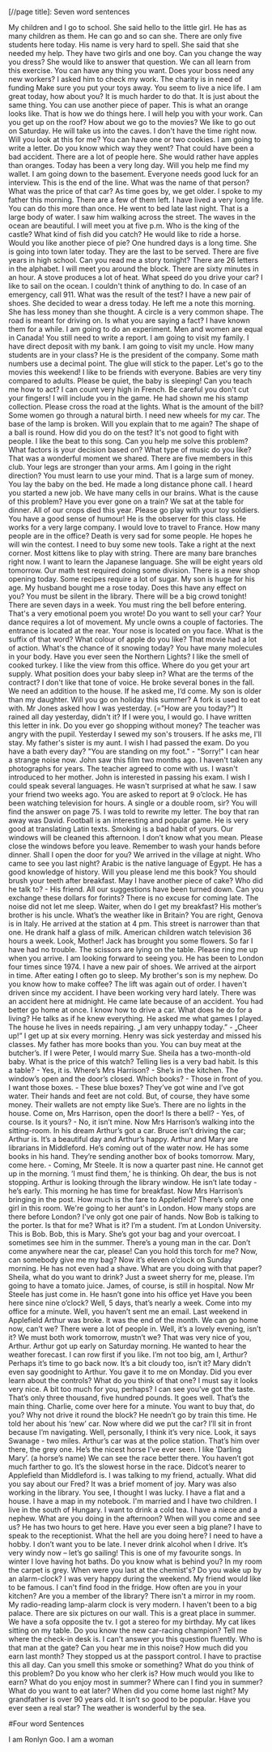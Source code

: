 [//page title]: Seven word sentences

My children and I go to school.
She said hello to the little girl.
He has as many children as them.
He can go and so can she.
There are only five students here today.
His name is very hard to spell.
She said that she needed my help.
They have two girls and one boy.
Can you change the way you dress?
She would like to answer that question.
We can all learn from this exercise.
You can have any thing you want.
Does your boss need any new workers?
I asked him to check my work.
The charity is in need of funding
Make sure you put your toys away.
You seem to live a nice life.
I am great today, how about you?
It is much harder to do that.
It is just about the same thing.
You can use another piece of paper.
This is what an orange looks like.
That is how we do things here.
I will help you with your work.
Can you get up on the roof?
How about we go to the movies?
We like to go out on Saturday.
He will take us into the caves.
I don't have the time right now.
Will you look at this for me?
You can have one or two cookies.
I am going to write a letter.
Do you know which way they went?
That could have been a bad accident.
There are a lot of people here.
She would rather have apples than oranges.
Today has been a very long day.
Will you help me find my wallet.
I am going down to the basement.
Everyone needs good luck for an interview.
This is the end of the line.
What was the name of that person?
What was the price of that car?
As time goes by, we get older.
I spoke to my father this morning.
There are a few of them left.
I have lived a very long life.
You can do this more than once.
He went to bed late last night.
That is a large body of water.
I saw him walking across the street.
The waves in the ocean are beautiful.
I will meet you at five p.m.
Who is the king of the castle?
What kind of fish did you catch?
He would like to ride a horse.
Would you like another piece of pie?
One hundred days is a long time.
She is going into town later today.
They are the last to be served.
There are five years in high school.
Can you read me a story tonight?
There are 26 letters in the alphabet.
I will meet you around the block.
There are sixty minutes in an hour.
A stove produces a lot of heat.
What speed do you drive your car?
I like to sail on the ocean.
I couldn't think of anything to do.
In case of an emergency, call 911.
What was the result of the test?
I have a new pair of shoes.
She decided to wear a dress today.
He left me a note this morning.
She has less money than she thought.
A circle is a very common shape.
The road is meant for driving on.
Is what you are saying a fact?
I have known them for a while.
I am going to do an experiment.
Men and women are equal in Canada!
You still need to write a report.
I am going to visit my family.
I have direct deposit with my bank.
I am going to visit my uncle.
How many students are in your class?
He is the president of the company.
Some math numbers use a decimal point.
The glue will stick to the paper.
Let's go to the movies this weekend!
I like to be friends with everyone.
Babies are very tiny compared to adults.
Please be quiet, the baby is sleeping!
Can you teach me how to act?
I can count very high in French.
Be careful you don't cut your fingers!
I will include you in the game.
He had shown me his stamp collection.
Please cross the road at the lights.
What is the amount of the bill?
Some women go through a natural birth.
I need new wheels for my car.
The base of the lamp is broken.
Will you explain that to me again?
The shape of a ball is round.
How did you do on the test?
It's not good to fight with people.
I like the beat to this song.
Can you help me solve this problem?
What factors is your decision based on?
What type of music do you like?
That was a wonderful moment we shared.
There are five members in this club.
Your legs are stronger than your arms.
Am I going in the right direction?
You must learn to use your mind.
That is a large sum of money.
You lay the baby on the bed.
He made a long distance phone call.
I heard you started a new job.
We have many cells in our brains.
What is the cause of this problem?
Have you ever gone on a train?
We sat at the table for dinner.
All of our crops died this year.
Please go play with your toy soldiers.
You have a good sense of humour!
He is the observer for this class.
He works for a very large company.
I would love to travel to France.
How many people are in the office?
Death is very sad for some people.
He hopes he will win the contest.
I need to buy some new tools.
Take a right at the next corner.
Most kittens like to play with string.
There are many bare branches right now.
I want to learn the Japanese language.
She will be eight years old tomorrow.
Our math test required doing some division.
There is a new shop opening today.
Some recipes require a lot of sugar.
My son is huge for his age.
My husband bought me a rose today.
Does this have any effect on you?
You must be silent in the library.
There will be a big crowd tonight!
There are seven days in a week.
You must ring the bell before entering.
That's a very emotional poem you wrote!
Do you want to sell your car?
Your dance requires a lot of movement.
My uncle owns a couple of factories.
The entrance is located at the rear.
Your nose is located on you face.
What is the suffix of that word?
What colour of apple do you like?
That movie had a lot of action.
What's the chance of it snowing today?
You have many molecules in your body.
Have you ever seen the Northern Lights?
I like the smell of cooked turkey.
I like the view from this office.
Where do you get your art supply.
What position does your baby sleep in?
What are the terms of the contract?
I don't like that tone of voice.
He broke several bones in the fall.
We need an addition to the house.
If he asked me, I‘d come.
My son is older than my daughter.
Will you go on holiday this summer?
A fork is used to eat with.
Mr Jones asked how I was yesterday. (=”How are you today?”)
It rained all day yesterday, didn't it?
If I were you, I would go.
I have written this letter in ink.
Do you ever go shopping without money?
The teacher was angry with the pupil.
Yesterday I sewed my son's trousers.
If he asks me, I'll stay.
My father's sister is my aunt.
I wish I had passed the exam.
Do you have a bath every day?
"You are standing on my foot." - "Sorry!"
I can hear a strange noise now.
John saw this film two months ago.
I haven't taken any photographs for years.
The teacher agreed to come with us.
I wasn't introduced to her mother.
John is interested in passing his exam.
I wish I could speak several languages.
He wasn't surprised at what he saw.
I saw your friend two weeks ago.
You are asked to report at 9 o’clock.
He has been watching television for hours.
A single or a double room, sir?
You will find the answer on page 75.
I was told to rewrite my letter.
The boy that ran away was David.
Football is an interesting and popular game.
He is very good at translating Latin texts.
Smoking is a bad habit of yours.
Our windows will be cleaned this afternoon.
I don’t know what you mean.
Please close the windows before you leave.
Remember to wash your hands before dinner.
Shall I open the door for you?
We arrived in the village at night.
Who came to see you last night?
Arabic is the native language of Egypt.
He has a good knowledge of history.
Will you please lend me this book?
You should brush your teeth after breakfast.
May I have another piece of cake?
Who did he talk to? - His friend.
All our suggestions have been turned down.
Can you exchange these dollars for forints?
There is no excuse for coming late.
The noise did not let me sleep.
Waiter, when do I get my breakfast?
His mother’s brother is his uncle.
What’s the weather like in Britain?
You are right, Genova is in Italy.
He arrived at the station at 4 pm.
This street is narrower than that one.
He drank half a glass of milk.
American children watch television 36 hours a week.
Look, Mother! Jack has brought you some flowers.
So far I have had no trouble.
The scissors are lying on the table.
Please ring me up when you arrive.
I am looking forward to seeing you.
He has been to London four times since 1974.
I have a new pair of shoes.
We arrived at the airport in time.
After eating I often go to sleep.
My brother's son is my nephew.
Do you know how to make coffee?
The lift was again out of order.
I haven't driven since my accident.
I have been working very hard lately.
There was an accident here at midnight.
He came late because of an accident.
You had better go home at once.
I know how to drive a car.
What does he do for a living?
He talks as if he knew everything.
He asked me what games I played.
The house he lives in needs repairing.
„I am very unhappy today.” - „Cheer up!”
I get up at six every morning.
Henry was sick yesterday and missed his classes.
My father has more books than you.
You can buy meat at the butcher’s.
If I were Peter, I would marry Sue.
Sheila has a two-month-old baby.
What is the price of this watch?
Telling lies is a very bad habit.
Is this a table? - Yes, it is.
Where’s Mrs Harrison? - She’s in the kitchen.
The window’s open and the door’s closed.
Which books? - Those in front of you.
I want those boxes. - These blue boxes?
They’ve got wine and I’ve got water.
Their hands and feet are not cold.
But, of course, they have some money.
Their wallets are not empty like Sue’s.
There are no lights in the house.
Come on, Mrs Harrison, open the door!
Is there a bell? - Yes, of course.
Is it yours? - No, it isn’t mine.
Now Mrs Harrison’s walking into the sitting-room.
In his dream Arthur’s got a car.
Bruce isn’t driving the car; Arthur is.
It’s a beautiful day and Arthur’s happy.
Arthur and Mary are librarians in Middleford.
He’s coming out of the water now.
He has some books in his hand.
They’re sending another box of books tomorrow.
Mary, come here. - Coming, Mr Steele.
It is now a quarter past nine.
He cannot get up in the morning.
’I must find them,’ he is thinking.
Oh dear, the bus is not stopping.
Arthur is looking through the library window.
He isn’t late today - he’s early.
This morning he has time for breakfast.
Now Mrs Harrison’s bringing in the post.
How much is the fare to Applefield?
There’s only one girl in this room.
We're going to her aunt's in London.
How many stops are there before London?
I've only got one pair of hands.
Now Bob is talking to the porter.
Is that for me? What is it?
I’m a student. I’m at London University.
This is Bob. Bob, this is Mary.
She’s got your bag and your overcoat.
I sometimes see him in the summer.
There’s a young man in the car.
Don’t come anywhere near the car, please!
Can you hold this torch for me?
Now, can somebody give me my bag?
Now it’s eleven o’clock on Sunday morning.
He has not even had a shave.
What are you doing with that paper?
Sheila, what do you want to drink?
Just a sweet sherry for me, please.
I’m going to have a tomato juice.
James, of course, is still in hospital.
Now Mr Steele has just come in.
He hasn’t gone into his office yet
Have you been here since nine o’clock?
Well, 5 days, that’s nearly a week.
Come into my office for a minute.
Well, you haven’t sent me an email.
Last weekend in Applefield Arthur was broke.
It was the end of the month.
We can go home now, can’t we?
There were a lot of people in.
Well, it’s a lovely evening, isn’t it?
We must both work tomorrow, mustn’t we?
That was very nice of you, Arthur.
Arthur got up early on Saturday morning.
He wanted to hear the weather forecast.
I can row first if you like.
I’m not too big, am I, Arthur?
Perhaps it’s time to go back now.
It’s a bit cloudy too, isn’t it?
Mary didn’t even say goodnight to Arthur.
You gave it to me on Monday.
Did you ever learn about the controls?
What do you think of that one?
I must say it looks very nice.
A bit too much for you, perhaps?
I can see you’ve got the taste.
That’s only three thousand, five hundred pounds.
It goes well. That’s the main thing.
Charlie, come over here for a minute.
You want to buy that, do you?
Why not drive it round the block?
He needn’t go by train this time.
He told her about his ‘new’ car.
Now where did we put the car?
I’ll sit in front because I’m navigating.
Well, personally, I think it’s very nice.
Look, it says Swanage - two miles.
Arthur’s car was at the police station.
That’s him over there, the grey one.
He’s the nicest horse I’ve ever seen.
I like ’Darling Mary’. (a horse’s name)
We can see the race better there.
You haven’t got much farther to go.
It’s the slowest horse in the race.
Didcot’s nearer to Applefield than Middleford is.
I was talking to my friend, actually.
What did you say about our Fred?
It was a brief moment of joy.
Mary was also working in the library.
You see, I thought I was lucky.
I have a flat and a house.
I have a map in my notebook.
I'm married and I have two children.
I live in the south of Hungary.
I want to drink a cold tea.
I have a niece and a nephew.
What are you doing in the afternoon?
When will you come and see us?
He has two hours to get here.
Have you ever seen a big plane?
I have to speak to the receptionist.
What the hell are you doing here?
I need to have a hobby.
I don’t want you to be late.
I never drink alcohol when I drive.
It’s very windy now – let’s go sailing!
This is one of my favourite songs.
In winter I love having hot baths.
Do you know what is behind you?
In my room the carpet is grey.
When were you last at the chemist's?
Do you wake up by an alarm-clock?
I was very happy during the weekend.
My friend would like to be famous.
I can't find food in the fridge.
How often are you in your kitchen?
Are you a member of the library?
There isn't a mirror in my room.
My radio-reading lamp-alarm clock is very modern.
I haven't been to a big palace.
There are six pictures on our wall.
This is a great place in summer.
We have a sofa opposite the tv.
I got a stereo for my birthday.
My cat likes sitting on my table.
Do you know the new car-racing champion?
Tell me where the check-in desk is.
I can't answer you this question fluently.
Who is that man at the gate?
Can you hear me in this noise?
How much did you earn last month?
They stopped us at the passport control.
I have to practise this all day.
Can you smell this smoke or something?
What do you think of this problem?
Do you know who her clerk is?
How much would you like to earn?
What do you enjoy most in summer?
Where can I find you in summer?
What do you want to eat later?
When did you come home last night?
My grandfather is over 90 years old.
It isn’t so good to be popular.
Have you ever seen a real star?
The weather is wonderful by the sea.

#Four word Sentences

I am Ronlyn Goo.
I am a woman
